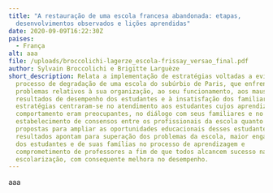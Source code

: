 ```yaml
---
title: "A restauração de uma escola francesa abandonada: etapas,
  desenvolvimentos observados e lições aprendidas"
date: 2020-09-09T16:22:30Z
paises:
  - França
alt: aaa
file: /uploads/broccolichi-lagerze_escola-frissay_versao_final.pdf
author: Sylvain Broccolichi e Brigitte Larguèze
short_description: Relata a implementação de estratégias voltadas a evitar o
  processo de degradação de uma escola do subúrbio de Paris, que enfrentava
  problemas relativos à sua organização, ao seu funcionamento, aos maus
  resultados de desempenho dos estudantes e à insatisfação dos familiares. As
  estratégias centraram-se no atendimento aos estudantes cujos aprendizado e
  comportamento eram preocupantes, no diálogo com seus familiares e no
  estabelecimento de consensos entre os profissionais da escola quanto a
  propostas para ampliar as oportunidades educacionais desses estudantes Os
  resultados apontam para superação dos problemas da escola, maior engajamento
  dos estudantes e de suas famílias no processo de aprendizagem e
  comprometimento de professores a fim de que todos alcancem sucesso na
  escolarização, com consequente melhora no desempenho.
---
```

aaa